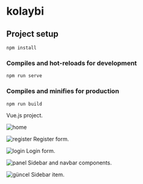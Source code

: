 # kolaybi

## Project setup
```
npm install
```

### Compiles and hot-reloads for development
```
npm run serve
```

### Compiles and minifies for production
```
npm run build
```

Vue.js project.

![home](https://user-images.githubusercontent.com/74708604/136653764-0546e8cd-b6e2-43e0-bdd3-dc46d6d7d028.jpg)


![register](https://user-images.githubusercontent.com/74708604/136653769-7560f058-d60e-4df5-8b94-1ddfc3bff136.jpg)
Register form.

![login](https://user-images.githubusercontent.com/74708604/136653776-65219fbe-39d1-40a0-bc38-8bcb4765e806.jpg)
Login form.

![panel](https://user-images.githubusercontent.com/74708604/136653782-53e4fa03-aa27-4d1a-aa41-6768a5b6428d.jpg)
Sidebar and navbar components.

![güncel](https://user-images.githubusercontent.com/74708604/136653795-7faab45d-4806-48c6-8b78-906fd70da672.jpg)
Sidebar item.
